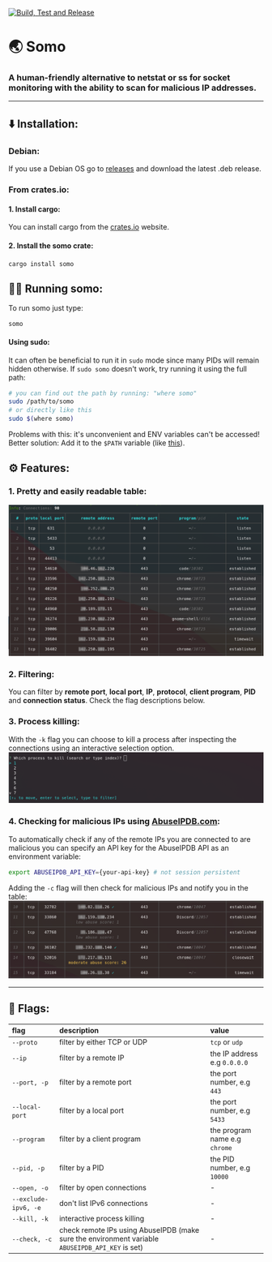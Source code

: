 [![Build, Test and Release](https://github.com/theopfr/somo/actions/workflows/cicd.yml/badge.svg?branch=master)](https://github.com/theopfr/somo/actions/workflows/cicd.yml)

# 🌏 Somo
### A human-friendly alternative to netstat or ss for socket monitoring with the ability to scan for malicious IP addresses.

---

## ⬇️ Installation:

### Debian:
If you use a Debian OS go to [releases](https://github.com/theopfr/somo/releases) and download the latest .deb release.

### From crates.io:
#### 1. Install cargo:
You can install cargo from the [crates.io](https://crates.io/) website.
#### 2. Install the somo crate:
```
cargo install somo
```
## 🏃‍♀️ Running somo:
To run somo just type: 
```
somo
```

#### Using sudo:
It can often be beneficial to run it in ``sudo`` mode since many PIDs will remain hidden otherwise. If ``sudo somo`` doesn't work, try running it using the full path:
```bash
# you can find out the path by running: "where somo"
sudo /path/to/somo
# or directly like this
sudo $(where somo)
```
Problems with this: it's unconvenient and ENV variables can't be accessed!
Better solution: Add it to the ``$PATH`` variable (like [this](https://opensource.com/article/17/6/set-path-linux)).

## ⚙️ Features:
### 1. Pretty and easily readable table:
![somo-example](./images/somo-example.png)

### 2. Filtering:
You can filter by **remote port**, **local port**, **IP**, **protocol**, **client program**, **PID** and **connection status**.
Check the flag descriptions below.

### 3. Process killing:
With the ``-k`` flag you can choose to kill a process after inspecting the connections using an interactive selection option.
![kill-example](./images/kill-example.png)

### 4. Checking for malicious IPs using [AbuseIPDB.com](https://www.abuseipdb.com/):
To automatically check if any of the remote IPs you are connected to are malicious you can specify an API key for the AbuseIPDB API as an environment variable:
```bash
export ABUSEIPDB_API_KEY={your-api-key} # not session persistent
```
Adding the ``-c`` flag will then check for malicious IPs and notify you in the table:
![check-example](./images/check-example.png)

---

## 🚩 Flags:
| flag | description | value |
| :------------- |:------------- | :----- |
| ```--proto``` | filter by either TCP or UDP  | ``tcp`` or ``udp`` | 
| ```--ip``` | filter by a remote IP | the IP address e.g ``0.0.0.0`` |
| ```--port, -p``` | filter by a remote port | the port number, e.g ``443`` |
| ```--local-port``` | filter by a local port | the port number, e.g ``5433`` |
| ```--program``` | filter by a client program | the program name e.g ``chrome`` |
| ```--pid, -p``` | filter by a PID | the PID number, e.g ``10000`` |
| ```--open, -o``` | filter by open connections | - |
| ```--exclude-ipv6, -e``` | don't list IPv6 connections | - |
| ```--kill, -k``` | interactive process killing | - |
| ```--check, -c``` | check remote IPs using AbuseIPDB (make sure the environment variable ``ABUSEIPDB_API_KEY`` is set) | - |
